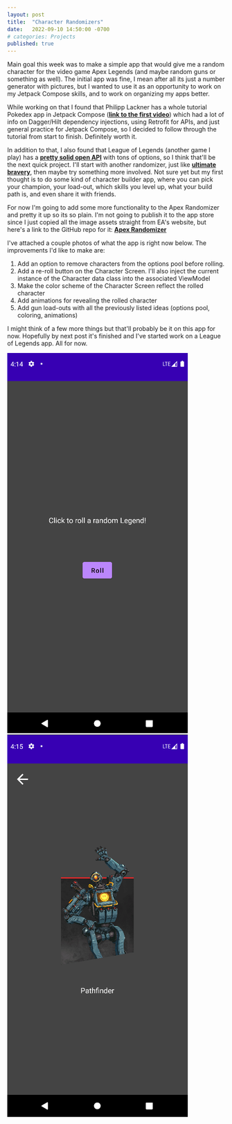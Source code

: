 ```yaml
---
layout: post
title:  "Character Randomizers"
date:   2022-09-10 14:50:00 -0700
# categories: Projects
published: true
---
```

Main goal this week was to make a simple app that would give me a random character for the video game Apex Legends (and maybe random guns or something as well). The initial app was fine, I mean after all its just a number generator with pictures, but I wanted to use it as an opportunity to work on my Jetpack Compose skills, and to work on organizing my apps better. 

While working on that I found that Philipp Lackner has a whole tutorial Pokedex app in Jetpack Compose ([**link to the first video**](https://youtu.be/v0of23TxIKc)) which had a lot of info on Dagger/Hilt dependency injections, using Retrofit for APIs, and just general practice for Jetpack Compose, so I decided to follow through the tutorial from start to finish. Definitely worth it. 

In addition to that, I also found that League of Legends (another game I play) has a [**pretty solid open API**](https://developer.riotgames.com/docs/lol) with tons of options, so I think that'll be the next quick project. I'll start with another randomizer, just like [**ultimate bravery**](https://www.ultimate-bravery.net/), then maybe try something more involved. Not sure yet but my first thought is to do some kind of character builder app, where you can pick your champion, your load-out, which skills you level up, what your build path is, and even share it with friends. 

For now I'm going to add some more functionality to the Apex Randomizer and pretty it up so its so plain. I'm not going to publish it to the app store since I just copied all the image assets straight from EA's website, but here's a link to the GitHub repo for it: [**Apex Randomizer**](https://github.com/FeelsRossMan/RandomApex)

I've attached a couple photos of what the app is right now below. The improvements I'd like to make are:  
1. Add an option to remove characters from the options pool before rolling.
2. Add a re-roll button on the Character Screen. I'll also inject the current instance of the Character data class into the associated ViewModel
3. Make the color scheme of the Character Screen reflect the rolled character
4. Add animations for revealing the rolled character 
5. Add gun load-outs with all the previously listed ideas (options pool, coloring, animations)

I might think of a few more things but that'll probably be it on this app for now. Hopefully by next post it's finished and I've started work on a League of Legends app. All for now.

![HomeScreen](/assets/images/2022-09-10-HomeScreen.png) ![ApexCharacterScreen](/assets/images/2022-09-10-CharacterScreen.png)